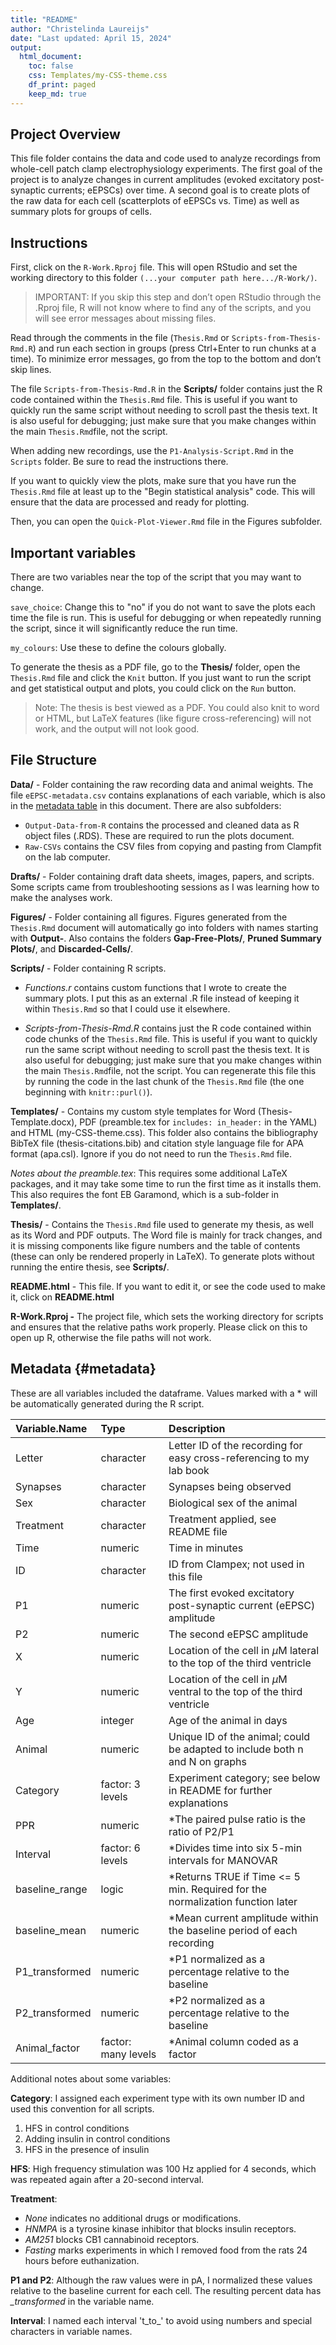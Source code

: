 ```yaml
---
title: "README"
author: "Christelinda Laureijs"
date: "Last updated: April 15, 2024"
output:
  html_document:
    toc: false
    css: Templates/my-CSS-theme.css
    df_print: paged
    keep_md: true
---
```


## Project Overview

This file folder contains the data and code used to analyze recordings from whole-cell patch clamp electrophysiology experiments. The first goal of the project is to analyze changes in current amplitudes (evoked excitatory post-synaptic currents; eEPSCs) over time. A second goal is to create plots of the raw data for each cell (scatterplots of eEPSCs vs. Time) as well as summary plots for groups of cells.

## Instructions

First, click on the `R-Work.Rproj` file. This will open RStudio and set the working directory to this folder `(...your computer path here.../R-Work/)`.

> IMPORTANT: If you skip this step and don’t open RStudio through the .Rproj file, R will not know where to find any of the scripts, and you will see error messages about missing files.

Read through the comments in the file (`Thesis.Rmd` or `Scripts-from-Thesis-Rmd.R`) and run each section in groups (press Ctrl+Enter to run chunks at a time). To minimize error messages, go from the top to the bottom and don’t skip lines.

The file `Scripts-from-Thesis-Rmd.R` in the **Scripts/** folder contains just the R code contained within the `Thesis.Rmd` file. This is useful if you want to quickly run the same script without needing to scroll past the thesis text. It is also useful for debugging; just make sure that you make changes within the main `Thesis.Rmd`file, not the script.

When adding new recordings, use the `P1-Analysis-Script.Rmd` in the `Scripts` folder. Be sure to read the instructions there.

If you want to quickly view the plots, make sure that you have run the `Thesis.Rmd` file at least up to the "Begin statistical analysis" code. This will ensure that the data are processed and ready for plotting.

Then, you can open the `Quick-Plot-Viewer.Rmd` file in the Figures subfolder.

## Important variables

There are two variables near the top of the script that you may want to change.

`save_choice`: Change this to "no" if you do not want to save the plots each time the file is run. This is useful for debugging or when repeatedly running the script, since it will significantly reduce the run time.

`my_colours`: Use these to define the colours globally.

To generate the thesis as a PDF file, go to the **Thesis/** folder, open the `Thesis.Rmd` file and click the `Knit` button. If you just want to run the script and get statistical output and plots, you could click on the `Run` button.

> Note: The thesis is best viewed as a PDF. You could also knit to word or HTML, but LaTeX features (like figure cross-referencing) will not work, and the output will not look good.

## File Structure

**Data/** - Folder containing the raw recording data and animal weights. The file `eEPSC-metadata.csv` contains explanations of each variable, which is also in the [metadata table](#metadata) in this document. There are also subfolders:

-   `Output-Data-from-R` contains the processed and cleaned data as R object files (.RDS). These are required to run the plots document.
-   `Raw-CSVs` contains the CSV files from copying and pasting from Clampfit on the lab computer.

**Drafts/** - Folder containing draft data sheets, images, papers, and scripts. Some scripts came from troubleshooting sessions as I was learning how to make the analyses work.

**Figures/** - Folder containing all figures. Figures generated from the `Thesis.Rmd` document will automatically go into folders with names starting with **Output-**. Also contains the folders **Gap-Free-Plots/**, **Pruned Summary Plots/**, and **Discarded-Cells/**.

**Scripts/** - Folder containing R scripts.

-   *Functions.r* contains custom functions that I wrote to create the summary plots. I put this as an external .R file instead of keeping it within `Thesis.Rmd` so that I could use it elsewhere.

-   *Scripts-from-Thesis-Rmd.R* contains just the R code contained within code chunks of the `Thesis.Rmd` file. This is useful if you want to quickly run the same script without needing to scroll past the thesis text. It is also useful for debugging; just make sure that you make changes within the main `Thesis.Rmd`file, not the script. You can regenerate this file this by running the code in the last chunk of the `Thesis.Rmd` file (the one beginning with `knitr::purl()`).


<!-- -   *Useful-R-Snippets.R* contains notes to myself about useful functions, and code snippets to solve problems. -->


**Templates/** - Contains my custom style templates for Word (Thesis-Template.docx), PDF (preamble.tex for `includes: in_header:` in the YAML) and HTML (my-CSS-theme.css). This folder also contains the bibliography BibTeX file (thesis-citations.bib) and citation style language file for APA format (apa.csl). Ignore if you do not need to run the `Thesis.Rmd` file.

*Notes about the preamble.tex*: This requires some additional LaTeX packages, and it may take some time to run the first time as it installs them. This also requires the font EB Garamond, which is a sub-folder in **Templates/**.

**Thesis/** - Contains the `Thesis.Rmd` file used to generate my thesis, as well as its Word and PDF outputs. The Word file is mainly for track changes, and it is missing components like figure numbers and the table of contents (these can only be rendered properly in LaTeX). To generate plots without running the entire thesis, see **Scripts/**.

**README.html** - This file. If you want to edit it, or see the code used to make it, click on **README.html**

**R-Work.Rproj -** The project file, which sets the working directory for scripts and ensures that the relative paths work properly. Please click on this to open up R, otherwise the file paths will not work.

## Metadata {#metadata}

These are all variables included the dataframe. Values marked with a * will be automatically generated during the R script.


|Variable.Name  |Type                |Description                                                                   |
|:--------------|:-------------------|:-----------------------------------------------------------------------------|
|Letter         |character           |Letter ID of the recording for easy cross-referencing to my lab book          |
|Synapses       |character           |Synapses being observed                                                       |
|Sex            |character           |Biological sex of the animal                                                  |
|Treatment      |character           |Treatment applied, see README file                                            |
|Time           |numeric             |Time in minutes                                                               |
|ID             |character           |ID from Clampex; not used in this file                                        |
|P1             |numeric             |The first evoked excitatory post-synaptic current (eEPSC) amplitude           |
|P2             |numeric             |The second eEPSC amplitude                                                    |
|X              |numeric             |Location of the cell in $\mu$M lateral to the top of the third ventricle      |
|Y              |numeric             |Location of the cell in $\mu$M ventral to the top of the third ventricle      |
|Age            |integer             |Age of the animal in days                                                     |
|Animal         |numeric             |Unique ID of the animal; could be adapted to include both n and N on graphs   |
|Category       |factor: 3 levels    |Experiment category; see below in README for further explanations             |
|PPR            |numeric             |*The paired pulse ratio is the ratio of P2/P1                                 |
|Interval       |factor: 6 levels    |*Divides time into six 5-min intervals for MANOVAR                            |
|baseline_range |logic               |*Returns TRUE if Time <= 5 min. Required for the normalization function later |
|baseline_mean  |numeric             |*Mean current amplitude within the baseline period of each recording          |
|P1_transformed |numeric             |*P1 normalized as a percentage relative to the baseline                       |
|P2_transformed |numeric             |*P2 normalized as a percentage relative to the baseline                       |
|Animal_factor  |factor: many levels |*Animal column coded as a factor                                              |

Additional notes about some variables: 

**Category**: I assigned each experiment type with its own number ID and used this convention for all scripts.

1.  HFS in control conditions
2.  Adding insulin in control conditions
3.  HFS in the presence of insulin

**HFS**: High frequency stimulation was 100 Hz applied for 4 seconds, which was repeated again after a 20-second interval.

**Treatment**:

-   *None* indicates no additional drugs or modifications.
-   *HNMPA* is a tyrosine kinase inhibitor that blocks insulin receptors.
-   *AM251* blocks CB1 cannabinoid receptors.
-   *Fasting* marks experiments in which I removed food from the rats 24 hours before euthanization.

**P1 and P2**: Although the raw values were in pA, I normalized these values relative to the baseline current for each cell. The resulting percent data has *_transformed* in the variable name.

**Interval**: I named each interval 't_to\_' to avoid using numbers and special characters in variable names.
